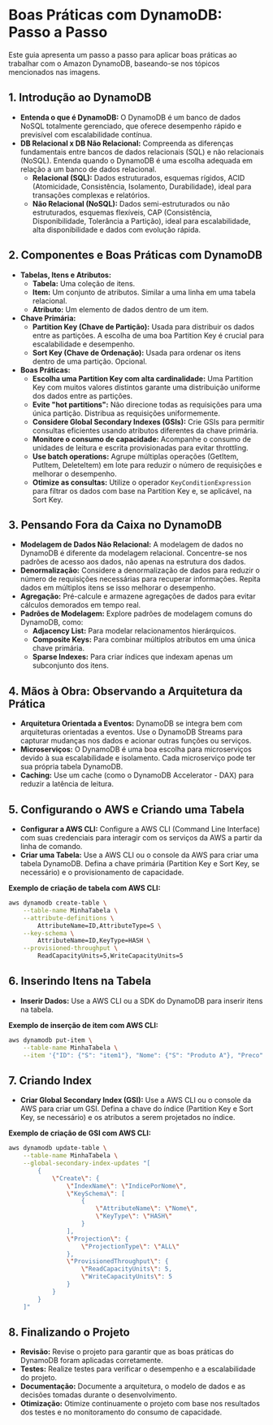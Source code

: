 # Boas Práticas com DynamoDB: Passo a Passo

Este guia apresenta um passo a passo para aplicar boas práticas ao trabalhar com o Amazon DynamoDB, baseando-se nos tópicos mencionados nas imagens.

## 1. Introdução ao DynamoDB

*   **Entenda o que é DynamoDB:**  O DynamoDB é um banco de dados NoSQL totalmente gerenciado, que oferece desempenho rápido e previsível com escalabilidade contínua.
*   **DB Relacional x DB Não Relacional:** Compreenda as diferenças fundamentais entre bancos de dados relacionais (SQL) e não relacionais (NoSQL).  Entenda quando o DynamoDB é uma escolha adequada em relação a um banco de dados relacional.
    *   **Relacional (SQL):** Dados estruturados, esquemas rígidos, ACID (Atomicidade, Consistência, Isolamento, Durabilidade), ideal para transações complexas e relatórios.
    *   **Não Relacional (NoSQL):** Dados semi-estruturados ou não estruturados, esquemas flexíveis, CAP (Consistência, Disponibilidade, Tolerância a Partição), ideal para escalabilidade, alta disponibilidade e dados com evolução rápida.

## 2. Componentes e Boas Práticas com DynamoDB

*   **Tabelas, Itens e Atributos:**
    *   **Tabela:**  Uma coleção de itens.
    *   **Item:**  Um conjunto de atributos. Similar a uma linha em uma tabela relacional.
    *   **Atributo:**  Um elemento de dados dentro de um item.
*   **Chave Primária:**
    *   **Partition Key (Chave de Partição):** Usada para distribuir os dados entre as partições.  A escolha de uma boa Partition Key é crucial para escalabilidade e desempenho.
    *   **Sort Key (Chave de Ordenação):** Usada para ordenar os itens dentro de uma partição.  Opcional.
*   **Boas Práticas:**
    *   **Escolha uma Partition Key com alta cardinalidade:** Uma Partition Key com muitos valores distintos garante uma distribuição uniforme dos dados entre as partições.
    *   **Evite "hot partitions":**  Não direcione todas as requisições para uma única partição.  Distribua as requisições uniformemente.
    *   **Considere Global Secondary Indexes (GSIs):** Crie GSIs para permitir consultas eficientes usando atributos diferentes da chave primária.
    *   **Monitore o consumo de capacidade:** Acompanhe o consumo de unidades de leitura e escrita provisionadas para evitar throttling.
    *   **Use batch operations:**  Agrupe múltiplas operações (GetItem, PutItem, DeleteItem) em lote para reduzir o número de requisições e melhorar o desempenho.
    *   **Otimize as consultas:** Utilize o operador `KeyConditionExpression` para filtrar os dados com base na Partition Key e, se aplicável, na Sort Key.

## 3. Pensando Fora da Caixa no DynamoDB

*   **Modelagem de Dados Não Relacional:**  A modelagem de dados no DynamoDB é diferente da modelagem relacional. Concentre-se nos padrões de acesso aos dados, não apenas na estrutura dos dados.
*   **Denormalização:**  Considere a denormalização de dados para reduzir o número de requisições necessárias para recuperar informações.  Repita dados em múltiplos itens se isso melhorar o desempenho.
*   **Agregação:** Pré-calcule e armazene agregações de dados para evitar cálculos demorados em tempo real.
*   **Padrões de Modelagem:** Explore padrões de modelagem comuns do DynamoDB, como:
    *   **Adjacency List:** Para modelar relacionamentos hierárquicos.
    *   **Composite Keys:** Para combinar múltiplos atributos em uma única chave primária.
    *   **Sparse Indexes:** Para criar índices que indexam apenas um subconjunto dos itens.

## 4. Mãos à Obra: Observando a Arquitetura da Prática

*   **Arquitetura Orientada a Eventos:** DynamoDB se integra bem com arquiteturas orientadas a eventos.  Use o DynamoDB Streams para capturar mudanças nos dados e acionar outras funções ou serviços.
*   **Microserviços:** O DynamoDB é uma boa escolha para microserviços devido à sua escalabilidade e isolamento.  Cada microserviço pode ter sua própria tabela DynamoDB.
*   **Caching:** Use um cache (como o DynamoDB Accelerator - DAX) para reduzir a latência de leitura.

## 5. Configurando o AWS e Criando uma Tabela

*   **Configurar a AWS CLI:** Configure a AWS CLI (Command Line Interface) com suas credenciais para interagir com os serviços da AWS a partir da linha de comando.
*   **Criar uma Tabela:** Use a AWS CLI ou o console da AWS para criar uma tabela DynamoDB.  Defina a chave primária (Partition Key e Sort Key, se necessário) e o provisionamento de capacidade.

**Exemplo de criação de tabela com AWS CLI:**

```bash
aws dynamodb create-table \
    --table-name MinhaTabela \
    --attribute-definitions \
        AttributeName=ID,AttributeType=S \
    --key-schema \
        AttributeName=ID,KeyType=HASH \
    --provisioned-throughput \
        ReadCapacityUnits=5,WriteCapacityUnits=5
```

## 6. Inserindo Itens na Tabela

*   **Inserir Dados:** Use a AWS CLI ou a SDK do DynamoDB para inserir itens na tabela.

**Exemplo de inserção de item com AWS CLI:**

```bash
aws dynamodb put-item \
    --table-name MinhaTabela \
    --item '{"ID": {"S": "item1"}, "Nome": {"S": "Produto A"}, "Preco": {"N": "25.00"}}'
```

## 7. Criando Index

*   **Criar Global Secondary Index (GSI):** Use a AWS CLI ou o console da AWS para criar um GSI.  Defina a chave do índice (Partition Key e Sort Key, se necessário) e os atributos a serem projetados no índice.

**Exemplo de criação de GSI com AWS CLI:**

```bash
aws dynamodb update-table \
    --table-name MinhaTabela \
    --global-secondary-index-updates "[
        {
            \"Create\": {
                \"IndexName\": \"IndicePorNome\",
                \"KeySchema\": [
                    {
                        \"AttributeName\": \"Nome\",
                        \"KeyType\": \"HASH\"
                    }
                ],
                \"Projection\": {
                    \"ProjectionType\": \"ALL\"
                },
                \"ProvisionedThroughput\": {
                    \"ReadCapacityUnits\": 5,
                    \"WriteCapacityUnits\": 5
                }
            }
        }
    ]"
```

## 8. Finalizando o Projeto

*   **Revisão:** Revise o projeto para garantir que as boas práticas do DynamoDB foram aplicadas corretamente.
*   **Testes:** Realize testes para verificar o desempenho e a escalabilidade do projeto.
*   **Documentação:** Documente a arquitetura, o modelo de dados e as decisões tomadas durante o desenvolvimento.
*   **Otimização:** Otimize continuamente o projeto com base nos resultados dos testes e no monitoramento do consumo de capacidade.
